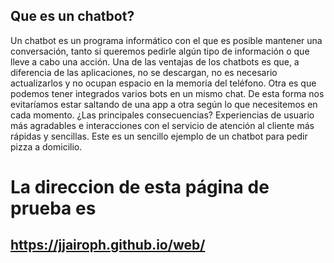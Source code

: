 ## Que es un chatbot?
Un chatbot es un programa informático con el que es posible mantener una conversación, tanto si queremos pedirle algún tipo de información o que lleve a cabo una acción. 
Una de las ventajas de los chatbots es que, a diferencia de las aplicaciones, no se descargan, no es necesario actualizarlos y no ocupan espacio en la memoria del teléfono. Otra es que podemos tener integrados varios bots en un mismo chat. De esta forma nos evitaríamos estar saltando de una app a otra según lo que necesitemos en cada momento. ¿Las principales consecuencias? Experiencias de usuario más agradables e interacciones con el servicio de atención al cliente más rápidas y sencillas.
Este es un sencillo ejemplo de un chatbot para pedir pizza a domicilio.

# La direccion de esta página de prueba es
## https://jjairoph.github.io/web/


<script src="https://cdn.cai.tools.sap/webchat/webchat.js"
channelId="957a2a01-ad76-45ab-8546-89c6e49eaa32"
token="e418b4c4dc75bc0b887d3e3550262643"
id="cai-webchat"
></script>

<meta name="viewport" content="width=device-width">

